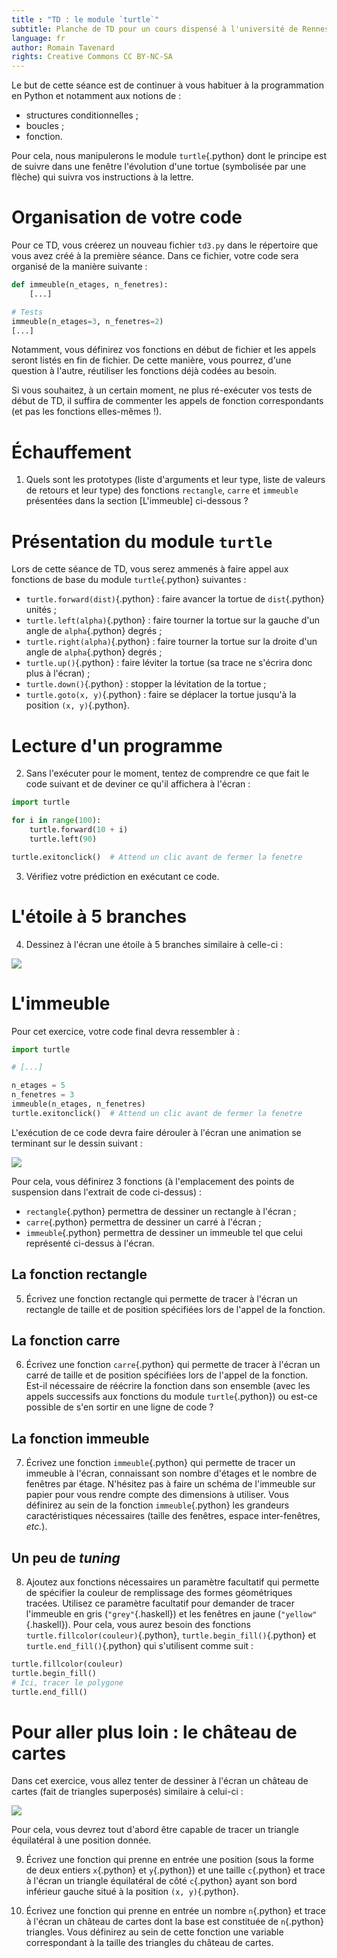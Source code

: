 ```yaml
---
title : "TD : le module `turtle`"
subtitle: Planche de TD pour un cours dispensé à l'université de Rennes 2
language: fr
author: Romain Tavenard
rights: Creative Commons CC BY-NC-SA
---
```


Le but de cette séance est de continuer à vous habituer à la programmation en Python et notamment aux notions de :

* structures conditionnelles ;
* boucles ;
* fonction.

Pour cela, nous manipulerons le module `turtle`{.python} dont le principe est de suivre dans une fenêtre l'évolution d'une tortue (symbolisée par une flèche) qui suivra vos instructions à la lettre.

# Organisation de votre code

Pour ce TD, vous créerez un nouveau fichier `td3.py` dans le répertoire que vous avez créé à la première séance.
Dans ce fichier, votre code sera organisé de la manière suivante :

```python
def immeuble(n_etages, n_fenetres):
    [...]

# Tests
immeuble(n_etages=3, n_fenetres=2)
[...]
```

Notamment, vous définirez vos fonctions en début de fichier et les appels seront listés en fin de fichier. De cette manière, vous pourrez, d'une question à l'autre, réutiliser les fonctions déjà codées au besoin.

Si vous souhaitez, à un certain moment, ne plus ré-exécuter vos tests de début de TD, il suffira de commenter les appels de fonction correspondants (et pas les fonctions elles-mêmes !).

# Échauffement

1. Quels sont les prototypes (liste d'arguments et leur type, liste de valeurs de retours et leur type) des fonctions `rectangle`, `carre` et `immeuble` présentées dans la section [L'immeuble] ci-dessous ?

# Présentation du module `turtle`

Lors de cette séance de TD, vous serez ammenés à faire appel aux fonctions de base du module `turtle`{.python} suivantes :

* `turtle.forward(dist)`{.python} : faire avancer la tortue de `dist`{.python} unités ;
* `turtle.left(alpha)`{.python} : faire tourner la tortue sur la gauche d'un angle de `alpha`{.python} degrés ;
* `turtle.right(alpha)`{.python} : faire tourner la tortue sur la droite d'un angle de `alpha`{.python} degrés ;
* `turtle.up()`{.python} : faire léviter la tortue (sa trace ne s'écrira donc plus à l'écran) ;
* `turtle.down()`{.python} : stopper la lévitation de la tortue ;
* `turtle.goto(x, y)`{.python} : faire se déplacer la tortue jusqu'à la position `(x, y)`{.python}.

# Lecture d'un programme

2. Sans l'exécuter pour le moment, tentez de comprendre ce que fait le code suivant et de deviner ce qu'il affichera à l'écran :

```python
import turtle

for i in range(100):
    turtle.forward(10 + i)
    turtle.left(90)

turtle.exitonclick()  # Attend un clic avant de fermer la fenetre
```

3. Vérifiez votre prédiction en exécutant ce code.

# L'étoile à 5 branches

4. Dessinez à l'écran une étoile à 5 branches similaire à celle-ci :

![](img/star.png)

# L'immeuble

Pour cet exercice, votre code final devra ressembler à :

```python
import turtle

# [...]

n_etages = 5
n_fenetres = 3
immeuble(n_etages, n_fenetres)
turtle.exitonclick()  # Attend un clic avant de fermer la fenetre
```

L'exécution de ce code devra faire dérouler à l'écran une animation se terminant sur le dessin suivant :

![](img/immeuble.png)

Pour cela, vous définirez 3 fonctions (à l'emplacement des points de suspension dans l'extrait de code ci-dessus) :

* `rectangle`{.python} permettra de dessiner un rectangle à l'écran ;
* `carre`{.python} permettra de dessiner un carré à l'écran ;
* `immeuble`{.python} permettra de dessiner un immeuble tel que celui représenté ci-dessus à l'écran.

## La fonction rectangle
5. Écrivez une fonction rectangle qui permette de tracer à l'écran un rectangle de taille et de position spécifiées lors de l'appel de la fonction.

## La fonction carre
6. Écrivez une fonction `carre`{.python} qui permette de tracer à l'écran un carré de taille et de position spécifiées lors de l'appel de la fonction.
Est-il nécessaire de réécrire la fonction dans son ensemble (avec les appels successifs aux fonctions du module `turtle`{.python}) ou est-ce possible de s'en sortir en une ligne de code ?

## La fonction immeuble
7. Écrivez une fonction `immeuble`{.python} qui permette de tracer un immeuble à l'écran, connaissant son nombre d'étages et le nombre de fenêtres par étage.
N'hésitez pas à faire un schéma de l'immeuble sur papier pour vous rendre compte des dimensions à utiliser.
Vous définirez au sein de la fonction `immeuble`{.python} les grandeurs caractéristiques nécessaires (taille des fenêtres, espace inter-fenêtres, _etc._).

## Un peu de _tuning_
8. Ajoutez aux fonctions nécessaires un paramètre facultatif qui permette de spécifier la couleur de remplissage des formes géométriques tracées.
Utilisez ce paramètre facultatif pour demander de tracer l'immeuble en gris (`"grey"`{.haskell}) et les fenêtres en jaune (`"yellow"`{.haskell}).
Pour cela, vous aurez besoin des fonctions `turtle.fillcolor(couleur)`{.python}, `turtle.begin_fill()`{.python} et `turtle.end_fill()`{.python} qui s'utilisent comme suit :

```python
turtle.fillcolor(couleur)
turtle.begin_fill()
# Ici, tracer le polygone
turtle.end_fill()
```

# Pour aller plus loin : le château de cartes

Dans cet exercice, vous allez tenter de dessiner à l'écran un château de cartes (fait de triangles superposés) similaire à celui-ci :

![](img/pyramide.tiff)

Pour cela, vous devrez tout d'abord être capable de tracer un triangle équilatéral à une position donnée.

9. Écrivez une fonction qui prenne en entrée une position (sous la forme de deux entiers `x`{.python} et `y`{.python}) et une taille `c`{.python} et trace à l'écran un triangle équilatéral de côté `c`{.python} ayant son bord inférieur gauche situé à la position `(x, y)`{.python}.

10. Écrivez une fonction qui prenne en entrée un nombre `n`{.python} et trace à l'écran un château de cartes dont la base est constituée de `n`{.python} triangles.
Vous définirez au sein de cette fonction une variable correspondant à la taille des triangles du château de cartes.
